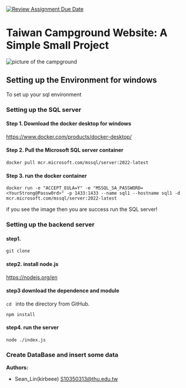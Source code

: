 [![Review Assignment Due Date](https://classroom.github.com/assets/deadline-readme-button-24ddc0f5d75046c5622901739e7c5dd533143b0c8e959d652212380cedb1ea36.svg)](https://classroom.github.com/a/sqvkfi3f)
# Taiwan Campground Website: A Simple Small Project

<img src="ReadMePicture/camp_pic.jpg" alt="picture of the campground">

## Setting up the Environment for windows
To set up your sql environment

### Setting up the SQL server
#### Step 1. Download the docker desktop for windows
https://www.docker.com/products/docker-desktop/

#### Step 2. Pull the Microsoft SQL server container
```shell
docker pull mcr.microsoft.com/mssql/server:2022-latest
```
#### Step 3. run the docker container
```shell
docker run -e "ACCEPT_EULA=Y" -e "MSSQL_SA_PASSWORD=<YourStrong@Passw0rd>" -p 1433:1433 --name sql1 --hostname sql1 -d mcr.microsoft.com/mssql/server:2022-latest
```
if you see the image then you are success run the SQL server!

### Setting up the backend server
#### step1.
```shell
git clone 
```
#### step2. install node.js
https://nodejs.org/en
#### step3 download the dependence and module
`cd ` into the directory from GitHub.
```shell
npm install
```
#### step4. run the server
```shell
node ./index.js
```
### Create DataBase and insert some data

**Authors:**
* Sean_Lin(kirbeee) S10350313@thu.edu.tw
